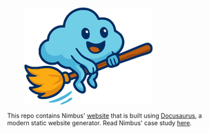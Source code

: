 <figure className="grid justify-items-center" >
  <img src="/static/img/nimbusMain.png" className="intro image" alt="Intro image" width="70%"/>
</figure>

This repo contains Nimbus' [website](https://github.com/nimbusNLP/nimbus) that is built using [Docusaurus](https://docusaurus.io/), a modern static website generator.
Read Nimbus' case study [here](https://nimbusnlp.github.io/docs/introduction/).
